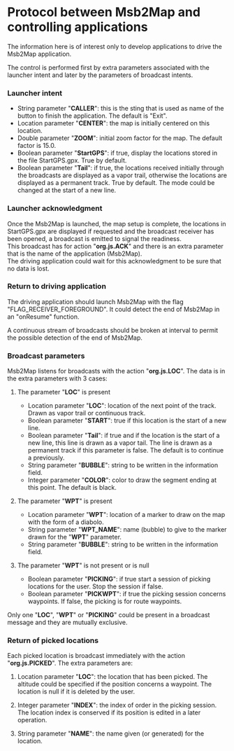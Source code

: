 # Protocol between Msb2Map and controlling applications

The information here is of interest only to develop applications
to drive the Msb2Map application.

The control is performed first by extra parameters associated
with the launcher intent and later by the parameters of
broadcast intents.

### Launcher intent

+ String parameter "**CALLER**": this is the sting that is used
 as name of the button to finish the application. The default
 is "Exit".
+ Location parameter "**CENTER**": the map is initially centered
 on this location.
+ Double parameter "**ZOOM**": initial zoom factor for the map.
 The default factor is 15.0.
+ Boolean parameter "**StartGPS**": if true, display the locations
 stored in the file StartGPS.gpx. True by default.
+ Boolean parameter "**Tail**": if true, the locations received 
  initially through the broadcasts are displayed as a vapor trail,
  otherwise the locations are displayed as a permanent track.
  True by default. The mode could be changed at the start of
  a new line.


### Launcher acknowledgment

Once the Msb2Map is launched, the map setup is complete, the
locations in StartGPS.gpx are displayed if requested and the
broadcast receiver has been opened, a broadcast is emitted
to signal the readiness.  
This broadcast has for action "**org.js.ACK**" and there is an extra
parameter that is the name of the application (Msb2Map).  
The driving application could wait for this acknowledgment
to be sure that no data is lost.

### Return to driving application

The driving application should launch Msb2Map with the flag
"FLAG\_RECEIVER\_FOREGROUND". It could detect the end
of Msb2Map in an "onResume" function.

A continuous stream of broadcasts should be broken at interval
to permit the possible detection of the end of Msb2Map.

### Broadcast parameters

Msb2Map listens for broadcasts with the action "**org.js.LOC**".
The data is in the extra parameters with 3 cases:

1. The parameter "**LOC**" is present
    + Location parameter "**LOC**": location of the next point of the track.
     Drawn as vapor trail or continuous track.
    + Boolean parameter "**START**": true if this location is the start of
     a new line.
    + Boolean parameter "**Tail**": if true and if the location is the
     start of a new line, this line is drawn as a vapor tail. The line
     is drawn as a permanent track if this parameter is false. The
     default is to continue a previously.
    + String parameter "**BUBBLE**": string to be written in the information
     field.
    + Integer parameter "**COLOR**": color to draw the segment ending
     at this point. The default is black.

2. The parameter "**WPT**" is present
    + Location parameter "**WPT**": location of a marker to draw on the
     map with the form of a diabolo.
    + String parameter "**WPT\_NAME**": name (bubble) to give to the marker
     drawn for the "**WPT**" parameter.
    + String parameter "**BUBBLE**": string to be written in the information
     field.

3. The parameter "**WPT**" is not present or is null
    + Boolean parameter "**PICKING**": if true start a session of picking
     locations for the user. Stop the session if false.
    + Boolean parameter "**PICKWPT**": if true the picking session concerns
     waypoints. If false, the picking is for route waypoints.

Only one "**LOC**", "**WPT**" or "**PICKING**" could be present in a
broadcast message and they are mutually exclusive.

### Return of picked locations

Each picked location is broadcast immediately with the action
"**org.js.PICKED**". The extra parameters are:

1. Location parameter "**LOC**": the location that has been picked.
  The altitude could be specified if the position concerns a waypoint.
  The location is null if it is deleted by the user.

2. Integer parameter "**INDEX**": the index of order in the picking session.
  The location index is conserved if its position is edited in a
  later operation.

3. String parameter "**NAME**": the name given (or generated) for the location.

